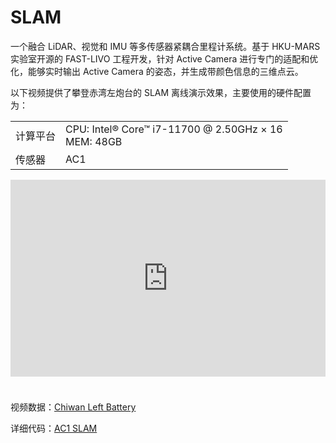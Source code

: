 # SLAM  
一个融合 LiDAR、视觉和 IMU 等多传感器紧耦合里程计系统。基于 HKU-MARS 实验室开源的 FAST-LIVO 工程开发，针对 Active Camera 进行专门的适配和优化，能够实时输出 Active Camera 的姿态，并生成带颜色信息的三维点云。  

以下视频提供了攀登赤湾左炮台的 SLAM 离线演示效果，主要使用的硬件配置为：  

<table class="docutils align-default">
    <tbody>
        <tr class="row-even">
            <td>计算平台</td>
            <td>CPU: Intel® Core™ i7-11700 @ 2.50GHz × 16 <br> MEM: 48GB </td>
        </tr>
        <tr class="row-odd">
            <td>传感器</td>
            <td>AC1</td>
        </tr>
    </tbody>
</table> 

<iframe style="margin-bottom: 24px;" width="100%" height="315" src="https://cdn.robosense.cn/AC1AC1_2.0_zuopaotai.mp4" frameborder="0" allowfullscreen></iframe>  

视频数据：[Chiwan Left Battery](https://cdn.robosense.cn/AC1nezha.tar.gz)    

详细代码：[AC1 SLAM](http://gitlab.robosense.cn/super_sensor_sdk/ros2_sdk/slam)  
